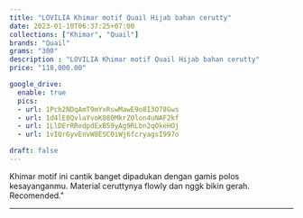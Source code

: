 ```yaml
---
title: "LOVILIA Khimar motif Quail Hijab bahan cerutty"
date: 2023-01-10T06:37:25+07:00
collections: ["Khimar", "Quail"]
brands: "Quail"
grams: "300"
description : "LOVILIA Khimar motif Quail Hijab bahan cerutty"
price: "118,000.00"

google_drive:
  enable: true
  pics:
  - url: 1Pch2NDqAmT9mYxRswMawE9o8I3O78Gws
  - url: 1d4lE0QvlaYvoK080MkrZ0lon4uNAF2kf
  - url: 1LlDErRRedpdExB59yAg9RLbn2qOkeHOj
  - url: 1vIQrGyvEnvW8ESCOiWj6fcryagsI997o

draft: false
---
```


Khimar motif ini cantik banget dipadukan dengan gamis polos kesayanganmu. Material ceruttynya flowly dan nggk bikin gerah. Recomended."

___________   
 
